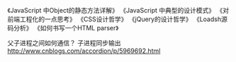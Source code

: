 
《JavaScript 中Object的静态方法详解》
《JavaScript 中典型的设计模式》
《对前端工程化的一点思考》
《CSS设计哲学》
《jQuery的设计哲学》
《Loadsh源码分析》
《如何书写一个HTML parser》


父子进程之间如何通信？
子进程同步输出 http://www.cnblogs.com/accordion/p/5969692.html



